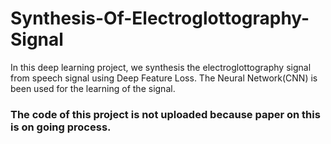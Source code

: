 
<h1>Synthesis-Of-Electroglottography-Signal</h1>

<p> In this deep learning project, we synthesis the electroglottography signal from speech signal using Deep Feature Loss. The Neural Network(CNN) is been used for the learning of the signal.</p>

<h3>The code of this project is not uploaded because paper on this is on going process.</h3>
